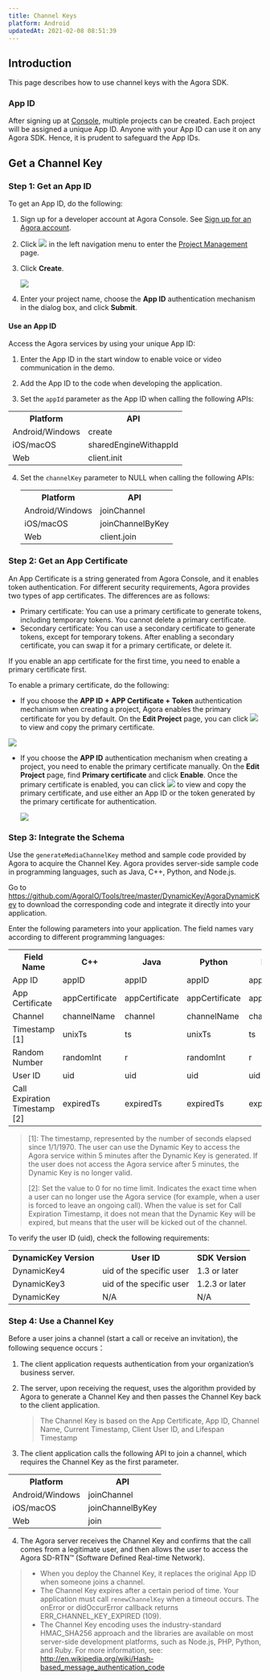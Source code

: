 ```yaml
---
title: Channel Keys
platform: Android
updatedAt: 2021-02-08 08:51:39
---
```

## Introduction

This page describes how to use channel keys with the Agora SDK.

### App ID

After signing up at [Console](http://dashboard.agora.io/), multiple projects can be created. Each project will be assigned a unique App ID. Anyone with your App ID can use it on any Agora SDK. Hence, it is prudent to safeguard the App IDs.

## Get a Channel Key

### Step 1: Get an App ID

To get an App ID, do the following:

1. Sign up for a developer account at Agora Console. See [Sign up for an Agora account](https://docs.agora.io/en/Agora%20Platform/sign_in_and_sign_up).

2. Click ![](https://web-cdn.agora.io/docs-files/1551254998344) in the left navigation menu to enter the [Project Management](https://console.agora.io/projects) page.

3. Click **Create**.
   
	 ![](https://web-cdn.agora.io/docs-files/1574924327108)

4. Enter your project name, choose the **App ID** authentication mechanism in the dialog box, and click **Submit**.

#### Use an App ID

Access the Agora services by using your unique App ID:

1. Enter the App ID in the start window to enable voice or video communication in the demo.

2. Add the App ID to the code when developing the application.

3. Set the `appId` parameter as the App ID when calling the following APIs:

  <table>
  <tr>
    <th>Platform</th>
    <th>API</th>
  </tr>
  <tr>
    <td>Android/Windows</td>
    <td>create</td>
  </tr>
  <tr>
    <td>iOS/macOS</td>
    <td>sharedEngineWithappId</td>
  </tr>
  <tr>
    <td>Web</td>
    <td>client.init</td>
  </tr>
</table>

4. Set the `channelKey` parameter to NULL when calling the following APIs:

	<table>
		<tr>
			<th>Platform</th>
			<th>API</th>
		</tr>
		<tr>
			<td>Android/Windows</td>
			<td>joinChannel</td>
		</tr>
		<tr>
			<td>iOS/macOS</td>
			<td>joinChannelByKey</td>
		</tr>
		<tr>
			<td>Web</td>
			<td>client.join</td>
		</tr>
	</table>

### Step 2: Get an App Certificate

An App Certificate is a string generated from Agora Console, and it enables token authentication. For different security requirements, Agora provides two types of app certificates. The differences are as follows:

- Primary certificate: You can use a primary certificate to generate tokens, including temporary tokens. You cannot delete a primary certificate.
- Secondary certificate: You can use a secondary certificate to generate tokens, except for temporary tokens. After enabling a secondary certificate, you can swap it for a primary certificate, or delete it.

If you enable an app certificate for the first time, you need to enable a primary certificate first.

To enable a primary certificate, do the following:

- If you choose the **APP ID + APP Certificate + Token** authentication mechanism when creating a project, Agora enables the primary certificate for you by default. On the **Edit Project** page, you can click ![](https://web-cdn.agora.io/docs-files/1592488399929) to view and copy the primary certificate.

 ![](https://web-cdn.agora.io/docs-files/1592535534341)

- If you choose the **APP ID** authentication mechanism when creating a project, you need to enable the primary certificate manually. On the **Edit Project** page, find **Primary certificate** and click **Enable**. Once the primary certificate is enabled, you can click ![](https://web-cdn.agora.io/docs-files/1592488399929) to view and copy the primary certificate, and use either an App ID or the token generated by the primary certificate for authentication. 

  ![](https://web-cdn.agora.io/docs-files/1592535218973)

### Step 3: Integrate the Schema

Use the `generateMediaChannelKey` method and sample code provided by Agora to acquire the Channel Key. Agora provides server-side sample code in programming languages, such as Java, C++, Python, and Node.js.

Go to <https://github.com/AgoraIO/Tools/tree/master/DynamicKey/AgoraDynamicKey> to download the corresponding code and integrate it directly into your application.

Enter the following parameters into your application. The field names vary according to different programming languages:

<table>
  <tr>
    <th>Field Name</th>
    <th>C++</th>
    <th>Java</th>
    <th>Python</th>
    <th>Node.js</th>
    <th>Go</th>
  </tr>
  <tr>
    <td>App ID</td>
    <td>appID</td>
    <td>appID</td>
    <td>appID</td>
    <td>appID</td>
    <td>appID</td>
  </tr>
  <tr>
    <td>App Certificate</td>
    <td>appCertificate</td>
    <td>appCertificate</td>
    <td>appCertificate</td>
    <td>appCertificate</td>
    <td>appCertificate</td>
  </tr>
  <tr>
    <td>Channel</td>
    <td>channelName</td>
    <td>channel</td>
    <td>channelName</td>
    <td>channel</td>
    <td>channelName</td>
  </tr>
  <tr>
    <td>Timestamp [1]</td>
    <td>unixTs</td>
    <td>ts</td>
    <td>unixTs</td>
    <td>ts</td>
    <td>unixTs</td>
  </tr>
  <tr>
    <td>Random Number</td>
    <td>randomInt</td>
    <td>r</td>
    <td>randomInt</td>
    <td>r</td>
    <td>randomInt</td>
  </tr>
  <tr>
    <td>User ID</td>
    <td>uid</td>
    <td>uid</td>
    <td>uid</td>
    <td>uid</td>
    <td>uid</td>
  </tr>
  <tr>
    <td>Call Expiration Timestamp [2]</td>
    <td>expiredTs</td>
    <td>expiredTs</td>
    <td>expiredTs</td>
    <td>expiredTs</td>
    <td>expiredTs</td>
  </tr>
</table>

> [1]: The timestamp, represented by the number of seconds elapsed since 1/1/1970. The user can use the Dynamic Key to access the Agora service within 5 minutes after the Dynamic Key is generated. If the user does not access the Agora service after 5 minutes, the Dynamic Key is no longer valid.
>
> [2]: Set the value to 0 for no time limit. Indicates the exact time when a user can no longer use the Agora service (for example, when a user is forced to leave an ongoing call). When the value is set for Call Expiration Timestamp, it does not mean that the Dynamic Key will be expired, but means that the user will be kicked out of the channel. 

To verify the user ID (uid), check the following requirements:

<table>
  <tr>
    <th>DynamicKey Version</th>
    <th>User ID</th>
    <th>SDK Version</th>
  </tr>
  <tr>
    <td>DynamicKey4</td>
    <td>uid of the specific user</td>
    <td>1.3 or later</td>
  </tr>
  <tr>
    <td>DynamicKey3</td>
    <td>uid of the specific user</td>
    <td>1.2.3 or later</td>
  </tr>
  <tr>
    <td>DynamicKey</td>
    <td>N/A</td>
    <td>N/A</td>
  </tr>
</table>

### Step 4: Use a Channel Key

Before a user joins a channel (start a call or receive an invitation), the following sequence occurs：

1. The client application requests authentication from your organization’s business server.

2. The server, upon receiving the request, uses the algorithm provided by Agora to generate a Channel Key and then passes the Channel Key back to the client application.

   > The Channel Key is based on the App Certificate, App ID, Channel Name, Current Timestamp, Client User ID, and Lifespan Timestamp

3. The client application calls the following API to join a channel, which requires the Channel Key as the first parameter.

 <table>
  <tr>
    <th>Platform</th>
    <th>API</th>
  </tr>
  <tr>
    <td>Android/Windows</td>
    <td>joinChannel</td>
  </tr>
  <tr>
    <td>iOS/macOS</td>
    <td>joinChannelByKey</td>
  </tr>
  <tr>
    <td>Web</td>
    <td>join</td>
  </tr>
</table>

4. The Agora server receives the Channel Key and confirms that the call comes from a legitimate user, and then allows the user to access the Agora SD-RTN™ (Software Defined Real-time Network).

> - When you deploy the Channel Key, it replaces the original App ID when someone joins a channel.
> - The Channel Key expires after a certain period of time. Your application must call `renewChannelKey` when a timeout occurs. The onError or didOccurError callback returns ERR_CHANNEL_KEY_EXPIRED (109).
> - The Channel Key encoding uses the industry-standard HMAC_SHA256 approach and the libraries are available on most server-side development platforms, such as Node.js, PHP, Python, and Ruby. For more information, see: <http://en.wikipedia.org/wiki/Hash-based_message_authentication_code>

